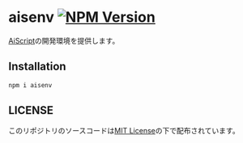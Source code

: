 # aisenv [![NPM Version](https://img.shields.io/npm/v/aisenv)](https://www.npmjs.com/package/aisenv)

[AiScript](https://github.com/aiscript-dev/aiscript)の開発環境を提供します。

## Installation
```sh
npm i aisenv
```

## LICENSE
このリポジトリのソースコードは[MIT License](LICENSE)の下で配布されています。
